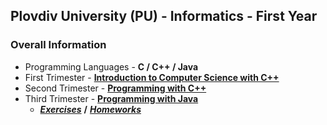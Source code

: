 ## Plovdiv University (PU) - Informatics - First Year

### Overall Information
* Programming Languages - **C / C++ / Java**
* First Trimester - [**Introduction to Computer Science with C++**](https://github.com/rythm-net/UNI-Projects-1st-Year/tree/main/Trimester%201%20-%20C%2B%2B)
* Second Trimester - [**Programming with C++**](https://github.com/rythm-net/UNI-Projects-1st-Year/tree/main/Trimester%202%20-%20C%2B%2B)
* Third Trimester - [**Programming with Java**](https://github.com/rythm-net/UNI-Projects-1st-Year/tree/main/Trimester%203%20-%20Java)
  * [_**Exercises**_](https://github.com/rythm-net/UNI-Projects-1st-Year/tree/main/Trimester%203%20-%20Java/Exercises) **/** [_**Homeworks**_](https://github.com/rythm-net/UNI-Projects-1st-Year/tree/main/Trimester%203%20-%20Java/Homeworks)

